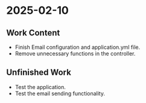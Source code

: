 # 2025-02-10

## Work Content

- Finish Email configuration and application.yml file.
- Remove unnecessary functions in the controller.

## Unfinished Work

- Test the application.
- Test the email sending functionality.